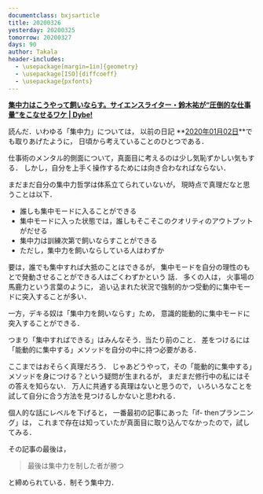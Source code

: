 ```yaml
---
documentclass: bxjsarticle
title: 20200326
yesterday: 20200325
tomorrow: 20200327
days: 90
author: Takala
header-includes:
  - \usepackage[margin=1in]{geometry}
  - \usepackage[ISO]{diffcoeff}
  - \usepackage{pxfonts}
---
```



**[集中力はこうやって飼いならす。サイエンスライター・鈴木祐が“圧倒的な仕事量”をこなせるワケ | Dybe!](https://ten-navi.com/dybe/8568/)**


読んだ．いわゆる「集中力」については，
以前の日記 **[2020年01月02日](20200102.html)**でも取りあげたように，
日頃から考えていることのひとつである．


仕事術のメンタル的側面について，真面目に考えるのは少し気恥ずかしい気もする．
しかし，自分を上手く操作するためには向き合わなればならない．


まだまだ自分の集中力哲学は体系立てられていないが，
現時点で真理だなと思うことは以下．


* 誰しも集中モードに入ることができる
* 集中モードに入った状態では，誰しもそこそこのクオリティのアウトプットがだせる
* 集中力は訓練次第で飼いならすことができる
* ただし，集中力を飼いならしている人はわずか

要は，誰でも集中すれば大抵のことはできるが，
集中モードを自分の理性のもとで発動させることができる人はごくわずかという
話．
多くの人は，
火事場の馬鹿力という言葉のように，
追い込まれた状況で強制的かつ受動的に集中モードに突入することが多い．


一方，デキる奴は「集中力を飼いならす」ため，
意識的能動的に集中モードに突入することができる．


つまり「集中すればできる」はみんなそう．当たり前のこと．
差をつけるには「能動的に集中する」メソッドを自分の中に持つ必要がある．


ここまではおそらく真理だろう．
じゃあどうやって，その「能動的に集中する」メソッドを身につける？という疑問が生まれるが，
まだまだ修行中の私にはその答えを知らない．
万人に共通する真理はないと思うので，
いろいろなことを試して自分に合う方法を見つけるしかないと思われる．


個人的な話にレベルを下げると，
一番最初の記事にあった「if- thenプランニング」は，
これまで存在は知っていたが真面目に取り込んでなかったので，試してみる．


その記事の最後は，

>最後は集中力を制した者が勝つ


と締められている．制そう集中力．
